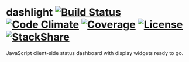 # dashlight [![Build Status](https://img.shields.io/travis/niteshpatel/dashlight.svg)](https://travis-ci.org/niteshpatel/dashlight) [![Code Climate](https://img.shields.io/codeclimate/maintainability/niteshpatel/dashlight.svg?maxAge=3600)](https://codeclimate.com/github/niteshpatel/dashlight) [![Coverage](https://img.shields.io/codeclimate/coverage-letter/niteshpatel/dashlight.svg?maxAge=3600)](https://codeclimate.com/github/niteshpatel/dashlight/coverage) [![License](https://img.shields.io/github/license/niteshpatel/dashlight.svg?maxAge=3600)](https://raw.githubusercontent.com/niteshpatel/dashlight/master/LICENSE.txt) [![StackShare](http://img.shields.io/badge/tech-stack-0690fa.svg?style=flat)](http://stackshare.io/niteshpatel/dashlight)

JavaScript client-side status dashboard with display widgets ready to go.

